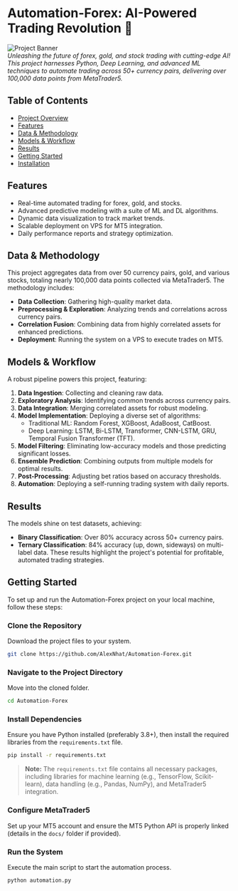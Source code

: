 # Automation-Forex: AI-Powered Trading Revolution 🚀

![Project Banner](https://via.placeholder.com/600x300.png?text=Automation-Forex+by+AlexNhat)  
*Unleashing the future of forex, gold, and stock trading with cutting-edge AI! This project harnesses Python, Deep Learning, and advanced ML techniques to automate trading across 50+ currency pairs, delivering over 100,000 data points from MetaTrader5.*

## Table of Contents
- [Project Overview](#automation-forex-ai-powered-trading-revolution-)
- [Features](#features)
- [Data & Methodology](#data--methodology)
- [Models & Workflow](#models--workflow)
- [Results](#results)
- [Getting Started](#getting-started)
- [Installation](#installation)

## Features
- Real-time automated trading for forex, gold, and stocks.
- Advanced predictive modeling with a suite of ML and DL algorithms.
- Dynamic data visualization to track market trends.
- Scalable deployment on VPS for MT5 integration.
- Daily performance reports and strategy optimization.

## Data & Methodology
This project aggregates data from over 50 currency pairs, gold, and various stocks, totaling nearly 100,000 data points collected via MetaTrader5. The methodology includes:
- **Data Collection**: Gathering high-quality market data.
- **Preprocessing & Exploration**: Analyzing trends and correlations across currency pairs.
- **Correlation Fusion**: Combining data from highly correlated assets for enhanced predictions.
- **Deployment**: Running the system on a VPS to execute trades on MT5.

## Models & Workflow
A robust pipeline powers this project, featuring:
1. **Data Ingestion**: Collecting and cleaning raw data.
2. **Exploratory Analysis**: Identifying common trends across currency pairs.
3. **Data Integration**: Merging correlated assets for robust modeling.
4. **Model Implementation**: Deploying a diverse set of algorithms:
   - Traditional ML: Random Forest, XGBoost, AdaBoost, CatBoost.
   - Deep Learning: LSTM, Bi-LSTM, Transformer, CNN-LSTM, GRU, Temporal Fusion Transformer (TFT).
5. **Model Filtering**: Eliminating low-accuracy models and those predicting significant losses.
6. **Ensemble Prediction**: Combining outputs from multiple models for optimal results.
7. **Post-Processing**: Adjusting bet ratios based on accuracy thresholds.
8. **Automation**: Deploying a self-running trading system with daily reports.

## Results
The models shine on test datasets, achieving:
- **Binary Classification**: Over 80% accuracy across 50+ currency pairs.
- **Ternary Classification**: 84% accuracy (up, down, sideways) on multi-label data.
These results highlight the project's potential for profitable, automated trading strategies.

## Getting Started
To set up and run the Automation-Forex project on your local machine, follow these steps:

### Clone the Repository
Download the project files to your system.
```bash
git clone https://github.com/AlexNhat/Automation-Forex.git
```

### Navigate to the Project Directory
Move into the cloned folder.
```bash
cd Automation-Forex
```

### Install Dependencies
Ensure you have Python installed (preferably 3.8+), then install the required libraries from the `requirements.txt` file.
```bash
pip install -r requirements.txt
```
> **Note:** The `requirements.txt` file contains all necessary packages, including libraries for machine learning (e.g., TensorFlow, Scikit-learn), data handling (e.g., Pandas, NumPy), and MetaTrader5 integration.

### Configure MetaTrader5
Set up your MT5 account and ensure the MT5 Python API is properly linked (details in the `docs/` folder if provided).

### Run the System
Execute the main script to start the automation process.
```bash
python automation.py
